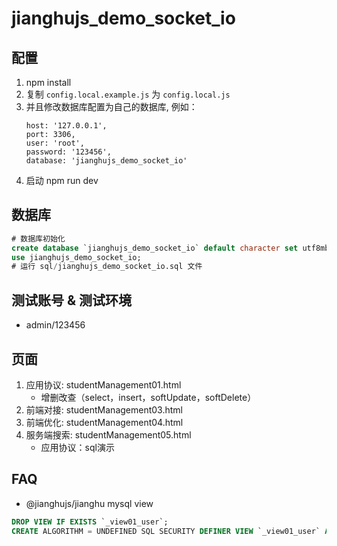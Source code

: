 # jianghujs_demo_socket_io

## 配置

1. npm install
2. 复制 `config.local.example.js` 为 `config.local.js`
3. 并且修改数据库配置为自己的数据库, 例如：
   ```
   host: '127.0.0.1',
   port: 3306,
   user: 'root',
   password: '123456',
   database: 'jianghujs_demo_socket_io'
   ```
4. 启动 npm run dev

## 数据库

```sql
# 数据库初始化
create database `jianghujs_demo_socket_io` default character set utf8mb4 collate utf8mb4_bin;
use jianghujs_demo_socket_io;
# 运行 sql/jianghujs_demo_socket_io.sql 文件
```

## 测试账号 & 测试环境

- admin/123456

## 页面

1. 应用协议: studentManagement01.html
   * 增删改查（select，insert，softUpdate，softDelete）
2. 前端对接: studentManagement03.html
3. 前端优化: studentManagement04.html
4. 服务端搜索: studentManagement05.html
   * 应用协议：sql演示

## FAQ

- @jianghujs/jianghu mysql view

```sql
DROP VIEW IF EXISTS `_view01_user`;
CREATE ALGORITHM = UNDEFINED SQL SECURITY DEFINER VIEW `_view01_user` AS select * from `_user`;
```

